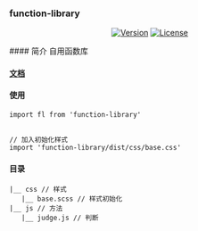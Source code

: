 ### function-library
<p align="center">
<a href="https://www.npmjs.com/package/function-library"><img src="https://img.shields.io/npm/v/function-library.svg" alt="Version"></a>  
<a href="https://www.npmjs.com
/package/function-library"><img src="https://img.shields.io/npm/l/function-library.svg" alt="License"></a>
</p>
#### 简介
自用函数库

#### [文档](./doc.md)

#### 使用
```$xslt
import fl from 'function-library'


// 加入初始化样式
import 'function-library/dist/css/base.css'
```

#### 目录
```$xslt
|__ css // 样式  
   |__ base.scss // 样式初始化  
|__ js // 方法  
   |__ judge.js // 判断
```
